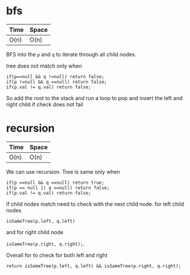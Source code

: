 # bfs

 
Time  | Space
----- | ------
O(n) | O(n)

 
BFS into the `p` and `q` to iterate through all child nodes. 

tree does not match only when 
```
if(p==null && q !=null) return false;
if(p !=null && q ==null) return false;
if(p.val != q.val) return false;
```
So add the root to the stack and run a loop to pop and insert the left and right child if check does not fail


# recursion

 
Time  | Space
----- | ------
O(n) | O(n)

We can use recursion. Tree is same only when 
```
if(p ==null && q ==null) return true;
if(p == null || q ==null) return false;
if(p.val != q.val) return false;
```
if child nodes match need to check with the next child node. for left child nodes

`isSameTree(p.left, q.left)` 

and for right child node

 `isSameTree(p.right, q.right);`. 

Overall for to check for both left and right

 `return isSameTree(p.left, q.left) && isSameTree(p.right, q.right);` 


 
 